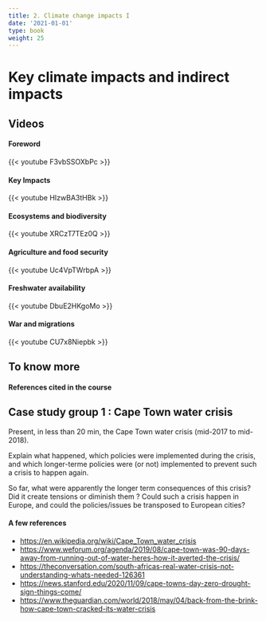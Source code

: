```yaml
---
title: 2. Climate change impacts I
date: '2021-01-01'
type: book
weight: 25
---
```

# Key climate impacts and indirect impacts

<!--more-->

## Videos

#### Foreword
{{< youtube F3vbSSOXbPc >}}
 
#### Key Impacts  
{{< youtube HIzwBA3tHBk >}}
#### Ecosystems and biodiversity  
{{< youtube XRCzT7TEz0Q >}}
#### Agriculture and food security
{{< youtube Uc4VpTWrbpA >}}
#### Freshwater availability 
{{< youtube DbuE2HKgoMo >}}
#### War and migrations
{{< youtube CU7x8Niepbk >}}

## To know more



#### References cited in the course

## Case study group 1 : Cape Town water crisis

Present, in less than 20 min, the Cape Town water crisis (mid-2017 to mid-2018).

Explain what happened, which policies were implemented during the crisis, and which longer-terme policies were (or not) implemented to prevent such a crisis to happen again.

So far, what were apparently the longer term consequences of this crisis? Did it create tensions or diminish them ?
Could such a crisis happen in Europe, and could the policies/issues be transposed to European cities?

#### A few references
- https://en.wikipedia.org/wiki/Cape_Town_water_crisis
- https://www.weforum.org/agenda/2019/08/cape-town-was-90-days-away-from-running-out-of-water-heres-how-it-averted-the-crisis/
- https://theconversation.com/south-africas-real-water-crisis-not-understanding-whats-needed-126361
- https://news.stanford.edu/2020/11/09/cape-towns-day-zero-drought-sign-things-come/
- https://www.theguardian.com/world/2018/may/04/back-from-the-brink-how-cape-town-cracked-its-water-crisis

